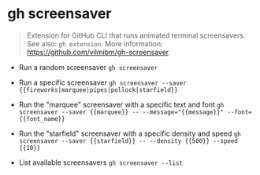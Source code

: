 # gh screensaver
> Extension for GitHub CLI that runs animated terminal screensavers.
> See also: `gh extension`.
> More information: <https://github.com/vilmibm/gh-screensaver>.

- Run a random screensaver
`gh screensaver`

- Run a specific screensaver
`gh screensaver --saver {{fireworks|marquee|pipes|pollock|starfield}}`

- Run the "marquee" screensaver with a specific text and font
`gh screensaver --saver {{marquee}} -- --message="{{message}}" --font={{font_name}}`

- Run the "starfield" screensaver with a specific density and speed
`gh screensaver --saver {{starfield}} -- --density {{500}} --speed {{10}}`

- List available screensavers
`gh screensaver --list`
